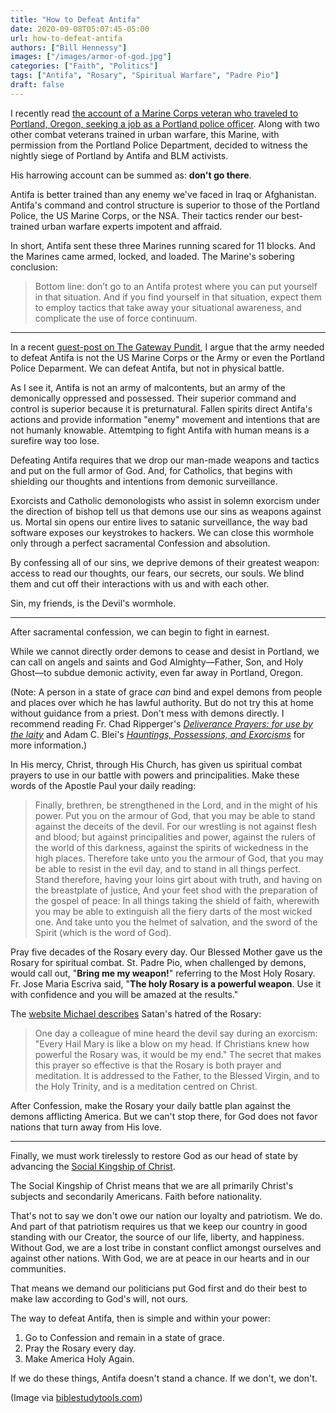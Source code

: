 ```yaml
---
title: "How to Defeat Antifa"
date: 2020-09-08T05:07:45-05:00
url: how-to-defeat-antifa
authors: ["Bill Hennessy"]
images: ["/images/armor-of-god.jpg"]
categories: ["Faith", "Politics"]
tags: ["Antifa", "Rosary", "Spiritual Warfare", "Padre Pio"]
draft: false
---
```


I recently read [the account of a Marine Corps veteran who traveled to Portland, Oregon, seeking a job as a Portland police officer](https://www.americanpartisan.org/2020/09/antifa-reality-check/). Along with two other combat veterans trained in urban warfare, this Marine, with permission from the Portland Police Department, decided to witness the nightly siege of Portland by Antifa and BLM activists. 

His harrowing account can be summed as: **don't go there**. 

Antifa is better trained than any enemy we've faced in Iraq or Afghanistan. Antifa's command and control structure is superior to those of the Portland Police, the US Marine Corps, or the NSA. Their tactics render our best-trained urban warfare experts impotent and affraid. 

In short, Antifa sent these three Marines running scared for 11 blocks. And the Marines came armed, locked, and loaded. The Marine's sobering conclusion:

> Bottom line: don’t go to an Antifa protest where you can put yourself in that situation. And if you find yourself in that situation, expect them to employ tactics that take away your situational awareness, and complicate the use of force continuum.

---

In a recent [guest-post on The Gateway Pundit](https://www.thegatewaypundit.com/2020/09/demonic-possession-portland-riots/?utm_source=Twitter&utm_campaign=websitesharingbuttons), I argue that the army needed to defeat Antifa is not the US Marine Corps or the Army or even the Portland Police Deparment. We can defeat Antifa, but not in physical battle. 

As I see it, Antifa is not an army of malcontents, but an army of the demonically oppressed and possessed. Their superior command and control is superior because it is preturnatural. Fallen spirits direct Antifa's actions and provide information "enemy" movement and intentions that are not humanly knowable. Attemtping to fight Antifa with human means is a surefire way too lose. 

Defeating Antifa requires that we drop our man-made weapons and tactics and put on the full armor of God. And, for Catholics, that begins with shielding our thoughts and intentions from demonic surveillance. 

Exorcists and Catholic demonologists who assist in solemn exorcism under the direction of bishop tell us that demons use our sins as weapons against us. Mortal sin opens our entire lives to satanic surveillance, the way bad software exposes our keystrokes to hackers. We can close this wormhole only through a perfect sacramental Confession and absolution. 

By confessing all of our sins, we deprive demons of their greatest weapon: access to read our thoughts, our fears, our secrets, our souls. We blind them and cut off their interactions with us and with each other. 

Sin, my friends, is the Devil's wormhole. 

---

After sacramental confession, we can begin to fight in earnest. 

While we cannot directly order demons to cease and desist in Portland, we can call on angels and saints and God Almighty—Father, Son, and Holy Ghost—to subdue demonic activity, even far away in Portland, Oregon. 

(Note: A person in a state of grace *can* bind and expel demons from people and places over which he has lawful authority. But do not try this at home without guidance from a priest. Don't mess with demons directly. I recommend reading Fr. Chad Ripperger's [*Deliverance Prayers: for use by the laity*](https://read.amazon.com/kp/embed?asin=B01N5IDAPA&preview=newtab&linkCode=kpe&ref_=cm_sw_r_kb_dp_ArcwFb3P2XERE) and Adam C. Blei's [*Hauntings, Possessions, and Exorcisms*](https://read.amazon.com/kp/embed?asin=B075W79V5H&preview=newtab&linkCode=kpe&ref_=cm_sw_r_kb_dp_KqcwFbQXVYKFM) for more information.)

In His mercy, Christ, through His Church, has given us spiritual combat prayers to use in our battle with powers and principalities. Make these words of the Apostle Paul your daily reading:

> Finally, brethren, be strengthened in the Lord, and in the might of his power. Put you on the armour of God, that you may be able to stand against the deceits of the devil. For our wrestling is not against flesh and blood; but against principalities and power, against the rulers of the world of this darkness, against the spirits of wickedness in the high places. Therefore take unto you the armour of God, that you may be able to resist in the evil day, and to stand in all things perfect. Stand therefore, having your loins girt about with truth, and having on the breastplate of justice, And your feet shod with the preparation of the gospel of peace: In all things taking the shield of faith, wherewith you may be able to extinguish all the fiery darts of the most wicked one. And take unto you the helmet of salvation, and the sword of the Spirit (which is the word of God).

Pray five decades of the Rosary every day. Our Blessed Mother gave us the Rosary for spiritual combat. St. Padre Pio, when challenged by demons, would call out, "**Bring me my weapon!**" referring to the Most Holy Rosary. Fr. Jose Maria Escriva said, "**The holy Rosary is a powerful weapon**. Use it with confidence and you will be amazed at the results."

The [website Michael describes](https://www.michaeljournal.org/articles/roman-catholic-church/item/the-rosary-a-powerful-weapon-against-the-devil) Satan's hatred of the Rosary:

> One day a colleague of mine heard the devil say during an exorcism: "Every Hail Mary is like a blow on my head. If Christians knew how powerful the Rosary was, it would be my end." The secret that makes this prayer so effective is that the Rosary is both prayer and meditation. It is addressed to the Father, to the Blessed Virgin, and to the Holy Trinity, and is a meditation centred on Christ.

After Confession, make the Rosary your daily battle plan against the demons afflicting America. But we can't stop there, for God does not favor nations that turn away from His love.

---
Finally, we must work tirelessly to restore God as our head of state by advancing the [Social Kingship of Christ](https://onepeterfive.com/just-hearts-true-social-kingship-christ/). 

The Social Kingship of Christ means that we are all primarily Christ's subjects and secondarily Americans. Faith before nationality. 

That's not to say we don't owe our nation our loyalty and patriotism. We do. And part of that patriotism requires us that we keep our country in good standing with our Creator, the source of our life, liberty, and happiness. Without God, we are a lost tribe in constant conflict amongst ourselves and against other nations. With God, we are at peace in our hearts and in our communities. 

That means we demand our politicians put God first and do their best to make law according to God's will, not ours. 

The way to defeat Antifa, then is simple and within your power:

1. Go to Confession and remain in a state of grace.
2. Pray the Rosary every day. 
3. Make America Holy Again.

If we do these things, Antifa doesn't stand a chance. If we don't, we don't. 

(Image via [biblestudytools.com](https://www.biblestudytools.com/bible-study/topical-studies/spiritual-warfare-lesson-1-understanding-the-battle-11554631.html))